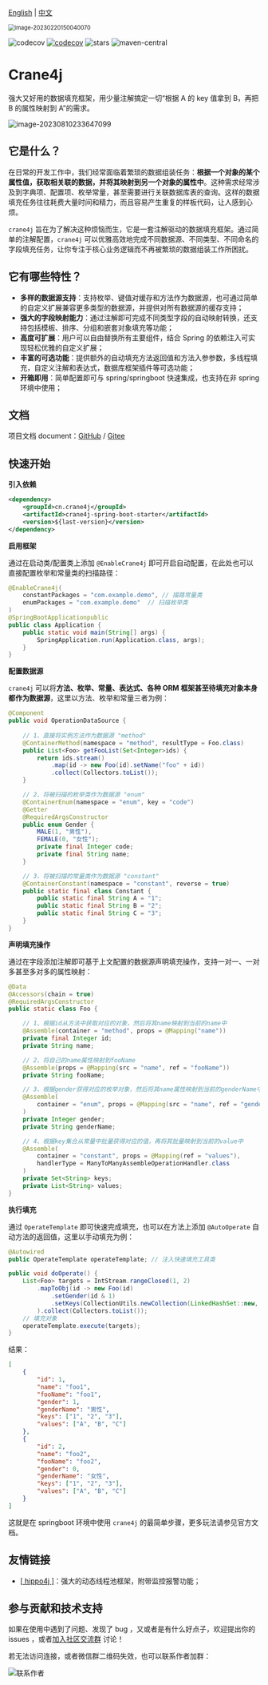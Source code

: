 [English](https://github.com/opengoofy/crane4j/blob/dev/README-EN.md) | [中文](https://github.com/opengoofy/crane4j/blob/dev/README.md)

<img src="https://user-images.githubusercontent.com/49221670/221162632-95465432-f2df-4286-a53a-af59d70b1958.png" alt="image-20230220150040070" style="zoom: 80%;" />

![codecov](https://img.shields.io/badge/license-Apache--2.0-green) [![codecov](https://codecov.io/gh/opengoofy/crane4j/branch/dev/graph/badge.svg?token=CF2Q60Q0VH)](https://codecov.io/gh/opengoofy/crane4j) ![stars](https://img.shields.io/github/stars/Createsequence/crane4j) ![maven-central](https://img.shields.io/github/v/release/Createsequence/crane4j?include_prereleases)

# Crane4j

强大又好用的数据填充框架，用少量注解搞定一切“根据 A 的 key 值拿到 B，再把 B 的属性映射到 A”的需求。

![image-20230810233647099](http://img.xiajibagao.top/image-20230810233647099.png)

## 它是什么？

在日常的开发工作中，我们经常面临着繁琐的数据组装任务：**根据一个对象的某个属性值，获取相关联的数据，并将其映射到另一个对象的属性中**。这种需求经常涉及到字典项、配置项、枚举常量，甚至需要进行关联数据库表的查询。这样的数据填充任务往往耗费大量时间和精力，而且容易产生重复的样板代码，让人感到心烦。

`crane4j` 旨在为了解决这种烦恼而生，它是一套注解驱动的数据填充框架。通过简单的注解配置，`crane4j` 可以优雅高效地完成不同数据源、不同类型、不同命名的字段填充任务，让你专注于核心业务逻辑而不再被繁琐的数据组装工作所困扰。

## 它有哪些特性？

- **多样的数据源支持**：支持枚举、键值对缓存和方法作为数据源，也可通过简单的自定义扩展兼容更多类型的数据源，并提供对所有数据源的缓存支持；
- **强大的字段映射能力**：通过注解即可完成不同类型字段的自动映射转换，还支持包括模板、排序、分组和嵌套对象填充等功能；
- **高度可扩展**：用户可以自由替换所有主要组件，结合 Spring 的依赖注入可实现轻松优雅的自定义扩展；
- **丰富的可选功能**：提供额外的自动填充方法返回值和方法入参参数，多线程填充，自定义注解和表达式，数据库框架插件等可选功能；
- **开箱即用**：简单配置即可与 spring/springboot 快速集成，也支持在非 spring 环境中使用；

## 文档

项目文档 document：[GitHub](https://opengoofy.github.io/crane4j/#/) / [Gitee](https://createsequence.gitee.io/crane4j-doc/#/)

## 快速开始

**引入依赖**

~~~xml
<dependency>
    <groupId>cn.crane4j</groupId>
    <artifactId>crane4j-spring-boot-starter</artifactId>
    <version>${last-version}</version>
</dependency>
~~~

**启用框架**

通过在启动类/配置类上添加 `@EnableCrane4j` 即可开启自动配置，在此处也可以直接配置枚举和常量类的扫描路径：

~~~java
@EnableCrane4j(
    constantPackages = "com.example.demo", // 描路常量类
    enumPackages = "com.example.demo"  // 扫描枚举类
)
@SpringBootApplicationpublic 
public class Application {   
    public static void main(String[] args) {  
        SpringApplication.run(Application.class, args); 
    }
}
~~~

**配置数据源**

`crane4j` 可以将**方法、枚举、常量、表达式、各种 ORM 框架甚至待填充对象本身都作为数据源**，这里以方法、枚举和常量三者为例：

~~~java
@Component
public void OperationDataSource {
    
    // 1、直接将实例方法作为数据源 "method"
    @ContainerMethod(namespace = "method", resultType = Foo.class)
    public List<Foo> getFooList(Set<Integer>ids) {
        return ids.stream()
            .map(id -> new Foo(id).setName("foo" + id))
            .collect(Collectors.toList());
    }

    // 2、将被扫描的枚举类作为数据源 "enum"
    @ContainerEnum(namespace = "enum", key = "code")
    @Getter
    @RequiredArgsConstructor
    public enum Gender {
        MALE(1, "男性"),
        FEMALE(0, "女性");
        private final Integer code;
        private final String name;
    }

    // 3、将被扫描的常量类作为数据源 "constant"
    @ContainerConstant(namespace = "constant", reverse = true)
    public static final class Constant {
        public static final String A = "1";
        public static final String B = "2";
        public static final String C = "3";
    }
}
~~~

**声明填充操作**

通过在字段添加注解即可基于上文配置的数据源声明填充操作，支持一对一、一对多甚至多对多的属性映射：

~~~java
@Data
@Accessors(chain = true)
@RequiredArgsConstructor
public static class Foo {

    // 1、根据id从方法中获取对应的对象，然后将其name映射到当前的name中
    @Assemble(container = "method", props = @Mapping("name"))
    private final Integer id;
    private String name;

    // 2、将自己的name属性映射到fooName
    @Assemble(props = @Mapping(src = "name", ref = "fooName"))
    private String fooName;

    // 3、根据gender获得对应的枚举对象，然后将其name属性映射到当前的genderName中
    @Assemble(
        container = "enum", props = @Mapping(src = "name", ref = "genderName")
    )
    private Integer gender;
    private String genderName;

    // 4、根据key集合从常量中批量获得对应的值，再将其批量映射到当前的value中
    @Assemble(
        container = "constant", props = @Mapping(ref = "values"),
        handlerType = ManyToManyAssembleOperationHandler.class
    )
    private Set<String> keys;
    private List<String> values;
}
~~~

**执行填充**

通过 `OperateTemplate` 即可快速完成填充，也可以在方法上添加 `@AutoOperate` 自动方法的返回值，这里以手动填充为例：

~~~java
@Autowired
public OperateTemplate operateTemplate; // 注入快速填充工具类

public void doOperate() {
    List<Foo> targets = IntStream.rangeClosed(1, 2)
        .mapToObj(id -> new Foo(id)
			.setGender(id & 1)
			.setKeys(CollectionUtils.newCollection(LinkedHashSet::new, "1", "2", "3"))
        ).collect(Collectors.toList());
    // 填充对象
    operateTemplate.execute(targets);
}
~~~

结果：

~~~json
[
    {
        "id": 1,
        "name": "foo1",
        "fooName": "foo1",
        "gender": 1,
        "genderName": "男性",
        "keys": ["1", "2", "3"],
        "values": ["A", "B", "C"]
    },
    {
        "id": 2,
        "name": "foo2",
        "fooName": "foo2",
        "gender": 0,
        "genderName": "女性",
        "keys": ["1", "2", "3"],
        "values": ["A", "B", "C"]
    }
]
~~~

这就是在 springboot 环境中使用 `crane4j` 的最简单步骤，更多玩法请参见官方文档。

## 友情链接

- [[ hippo4j \]](https://gitee.com/agentart/hippo4j)：强大的动态线程池框架，附带监控报警功能；

## 参与贡献和技术支持

如果在使用中遇到了问题、发现了 bug ，又或者是有什么好点子，欢迎提出你的 issues ，或者[加入社区交流群](https://opengoofy.github.io/crane4j/#/other/%E8%81%94%E7%B3%BB%E4%BD%9C%E8%80%85.html) 讨论！

若无法访问连接，或者微信群二维码失效，也可以联系作者加群：

![联系作者](https://foruda.gitee.com/images/1678072903420592910/c0dbb802_5714667.png)
